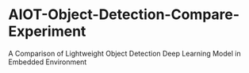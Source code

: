 # AIOT-Object-Detection-Compare-Experiment
A Comparison of Lightweight Object Detection Deep Learning Model in Embedded Environment
